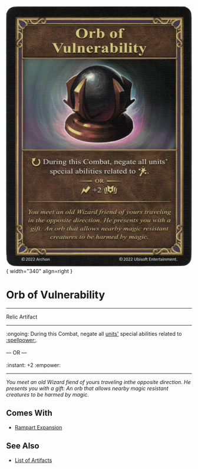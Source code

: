 ![Orb of Vulnerability](../assets/artifacts_relic-orb_of_vulnerability.webp){ width="340" align=right }

# Orb of Vulnerability
___
Relic Artifact
___
:ongoing: During this Combat, negate all [units'](../units.md) special abilities related to [:spellpower:](../spells.md).<br><br>— OR —<br><br>:instant: +2 :empower:
___
*You meet an old Wizard fiend of yours traveling inthe opposite direction. He presents you with a gift: An orb that allows nearby magic resistant creatures to be harmed by magic.*


## Comes With

- [Rampart Expansion](../content.md)


## See Also

- [List of Artifacts](../artifacts.md)
